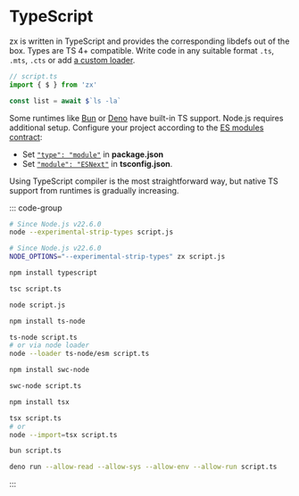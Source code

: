 # TypeScript

zx is written in TypeScript and provides the corresponding libdefs out of the box. Types are TS 4+ compatible. Write code in any suitable format `.ts`, `.mts`, `.cts` or add [a custom loader](./cli#non-standard-extension).

```ts
// script.ts
import { $ } from 'zx'

const list = await $`ls -la`
```

Some runtimes like [Bun](https://bun.sh/) or [Deno](https://deno.com/) have built-in TS support. Node.js requires additional setup. Configure your project according to the [ES modules contract](https://nodejs.org/api/packages.html#packages_type):

- Set [`"type": "module"`](https://nodejs.org/api/packages.html#packages_type)
in **package.json**
- Set [`"module": "ESNext"`](https://www.typescriptlang.org/tsconfig/#module)
in **tsconfig.json**.

Using TypeScript compiler is the most straightforward way, but native TS support from runtimes is gradually increasing.

::: code-group

```bash [node]
# Since Node.js v22.6.0
node --experimental-strip-types script.js
```

```bash [npx]
# Since Node.js v22.6.0
NODE_OPTIONS="--experimental-strip-types" zx script.js
```

```bash [tsc]
npm install typescript

tsc script.ts

node script.js
```

```bash [ts-node]
npm install ts-node

ts-node script.ts
# or via node loader
node --loader ts-node/esm script.ts
```

```bash [swc-node]
npm install swc-node

swc-node script.ts
```

```bash [tsx]
npm install tsx

tsx script.ts
# or
node --import=tsx script.ts
```

```bash [bun]
bun script.ts
```

```bash [deno]
deno run --allow-read --allow-sys --allow-env --allow-run script.ts
```

:::
